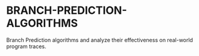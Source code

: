 # BRANCH-PREDICTION-ALGORITHMS
Branch Prediction algorithms and analyze their effectiveness on real-world program traces.
